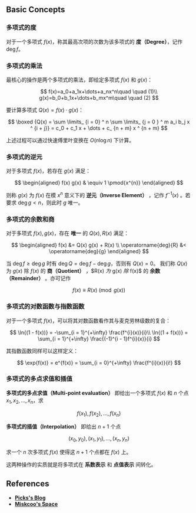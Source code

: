 ## Basic Concepts

### 多项式的度

对于一个多项式 $f(x)$，称其最高次项的次数为该多项式的 **度（Degree）**，记作 $\operatorname{deg}{f}$。

### 多项式的乘法

最核心的操作是两个多项式的乘法，即给定多项式 $f(x)$ 和 $g(x)$：

$$
f(x)=a_0+a_1x+\dots+a_nx^n\quad \quad (1)\\ 
g(x)=b_0+b_1x+\dots+b_mx^m\quad \quad (2)
$$

要计算多项式 $Q(x)=f(x)\cdot g(x)$：

$$
\boxed {Q(x) = \sum \limits_ {i = 0} ^ n \sum \limits_ {j = 0 } ^ m a_i b_j x ^ {i + j}} = c_0 + c_1 x + \dots + c_ {n + m} x ^ {n + m}
$$

上述过程可以通过快速傅里叶变换在 $O(n\log n)$ 下计算。

### 多项式的逆元

对于多项式 $f(x)$，若存在 $g(x)$ 满足：

$$
\begin{aligned}
	f(x) g(x) & \equiv 1 \pmod{x^{n}}
\end{aligned}
$$

则称 $g(x)$ 为 $f(x)$ 在模 $x^{n}$ 意义下的 **逆元（Inverse Element）** ，记作 $f^{-1}(x)$ 。若要求 $\operatorname{deg}{g} < n$，则此时 $g$ 唯一。

### 多项式的余数和商

对于多项式 $f(x), g(x)$，存在 **唯一** 的 $Q(x), R(x)$ 满足：

$$
\begin{aligned}
    f(x) &= Q(x) g(x) + R(x) \\
    \operatorname{deg}{R} &< \operatorname{deg}{g}
\end{aligned}
$$

当 $\operatorname{deg}{f} \ge \operatorname{deg}{g}$ 时有 $\operatorname{deg}{Q} = \operatorname{deg}{f} - \operatorname{deg}{g}$，否则有 $Q(x) = 0$。
我们称 $Q(x)$ 为 $g(x)$ 除 $f(x)$ 的 **商（Quotient）** ，$R(x) $为$ g(x) $除$ f(x)$ 的 **余数（Remainder）** 。亦可记作

$$
f(x) \equiv R(x) \pmod{g(x)}
$$

### <span id="ln-exp">多项式的对数函数与指数函数</span>

对于一个多项式 $f(x)$，可以将其对数函数看作其与麦克劳林级数的复合：

$$
\ln{(1 - f(x))} = -\sum_{i = 1}^{+\infty} \frac{f^{i}(x)}{i}\\
\ln{(1 + f(x))} = \sum_{i = 1}^{+\infty} \frac{(-1)^{i - 1}f^{i}(x)}{i}
$$

其指数函数同样可以这样定义：

$$
\exp{f(x)} = e^{f(x)} = \sum_{i = 0}^{+\infty} \frac{f^{i}(x)}{i!}
$$

### 多项式的多点求值和插值

**多项式的多点求值（Multi-point evaluation）** 即给出一个多项式 $f(x)$ 和 $n$ 个点 $x_{1}, x_{2}, \dots, x_{n}$，求

$$
f(x_{1}), f(x_{2}), \dots, f(x_{n})
$$

**多项式的插值（Interpolation）** 即给出 $n + 1$ 个点

$$
(x_{0}, y_{0}), (x_{1}, y_{1}), \dots, (x_{n}, y_{n})
$$

求一个 $n$ 次多项式 $f(x)$ 使得这 $n + 1$ 个点都在 $f(x)$ 上。

这两种操作的实质就是将多项式在 **系数表示** 和 **点值表示** 间转化。

## References

- [**Picks's Blog**](https://picks.logdown.com)
- [**Miskcoo's Space**](https://blog.miskcoo.com)
